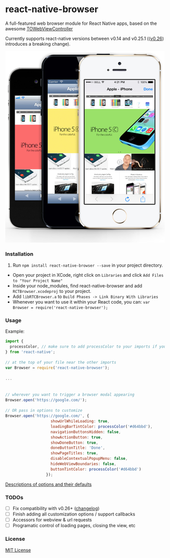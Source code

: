 # react-native-browser
A full-featured web browser module for React Native apps, based on the awesome [TOWebViewController](https://github.com/TimOliver/TOWebViewController)

Currently supports react-native versions between v0.14 and v0.25.1 (([v0.26](https://github.com/facebook/react-native/releases/tag/v0.26.0)) introduces a breaking change).

![TOWebViewController](screenshot.jpg)

### Installation

1. Run `npm install react-native-browser --save` in your project directory.
- Open your project in XCode, right click on `Libraries` and click `Add Files to "Your Project Name"`
- Inside your node_modules, find react-native-browser and add `RCTBrowser.xcodeproj` to your project.
- Add `libRTCBrowser.a` to `Build Phases -> Link Binary With Libraries`
- Whenever you want to use it within your React code, you can: `var Browser = require('react-native-browser');`

### Usage

Example:

```js
import {
  processColor, // make sure to add processColor to your imports if you want to use hex colors as shown below
} from 'react-native';

// at the top of your file near the other imports
var Browser = require('react-native-browser');

...


// wherever you want to trigger a browser modal appearing
Browser.open('https://google.com/');

// OR pass in options to customize
Browser.open('https://google.com/', {
                    showUrlWhileLoading: true,
                    loadingBarTintColor: processColor('#d64bbd'),
                    navigationButtonsHidden: false,
                    showActionButton: true,
                    showDoneButton: true,
                    doneButtonTitle: 'Done',
                    showPageTitles: true,
                    disableContextualPopupMenu: false,
                    hideWebViewBoundaries: false,
                    buttonTintColor: processColor('#d64bbd')
                  });
```

[Descriptions of options and their defaults](https://github.com/TimOliver/TOWebViewController/blob/master/TOWebViewController/TOWebViewController.h)

### TODOs

- [ ] Fix compatibility with v0.26+ ([changelog](https://github.com/facebook/react-native/releases/tag/v0.26.0))
- [ ] Finish adding all customization options / support callbacks
- [ ] Accessors for webview & url requests
- [ ] Programatic control of loading pages, closing the view, etc

### License

[MIT License](https://github.com/PrestoDoctor/react-native-browser/blob/master/LICENSE)
